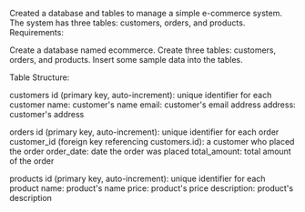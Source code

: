 Created a database and tables to manage a simple e-commerce system. 
The system has three tables: customers, orders, and products.
Requirements:

Create a database named ecommerce.
Create three tables: customers, orders, and products.
Insert some sample data into the tables.

Table Structure:

customers
id (primary key, auto-increment): unique identifier for each customer
name: customer's name
email: customer's email address
address: customer's address

orders
id (primary key, auto-increment): unique identifier for each order
customer_id (foreign key referencing customers.id): a customer who placed the                               order
order_date: date the order was placed
total_amount: total amount of the order

products
id (primary key, auto-increment): unique identifier for each product
name: product's name
price: product's price
description: product's description


